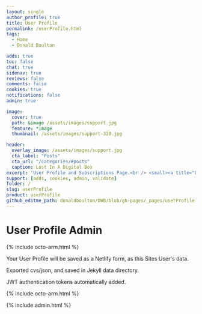 ```yaml
---
layout: single
author_profile: true
title: User Profile
permalink: /userProfile.html
tags:
  - Home
  - Donald Boulton

adds: true
toc: false
chat: true
sidenav: true
reviews: false
comments: false
cookies: true
notifications: false
admin: true

image:
  cover: true
  path: &image /assets/images/support.jpg
  feature: *image
  thumbnail: /assets/images/support-320.jpg

header:
  overlay_image: /assets/images/support.jpg
  cta_label: "Posts"
  cta_url: "/categories/#posts"
  caption: Lost In A Digital Box
excerpt: 'User Profile and Subscriptions Page.<br /> <small><a title="Don Boulton" href="https://donboulton.com">Jekyll Node Netlify CMS & React Webpack Identity Build</a></small><br /><br /> {::nomarkdown}<iframe title="Github" style="display: inline-block;" src="https://ghbtns.com/github-btn.html?user=donaldboulton&repo=DWB&type=star&count=true&size=large" frameborder="0" scrolling="0" width="160px" height="30px"></iframe> <iframe title="Fork" style="display: inline-block;" src="https://ghbtns.com/github-btn.html?user=donaldboulton&repo=DWB&type=fork&count=true&size=large" frameborder="0" scrolling="0" width="158px" height="30px"></iframe>{:/nomarkdown}'
support: [adds, cookies, admin, validate]
folder: /
slug: userProfile
product: userProfile
github_editme_path: donaldboulton/DWB/blob/gh-pages/_pages/userProfile.html
---
```


# User Profile Admin

{% include octo-arm.html %}

Your User Profile will be saved as a Netlify form, as this Sites User's data.

Exported cvs/json, and saved in Jekyll data directory.

JWT authentication tokens automatically added.

{% include octo-arm.html %}

{% include admin.html %}
